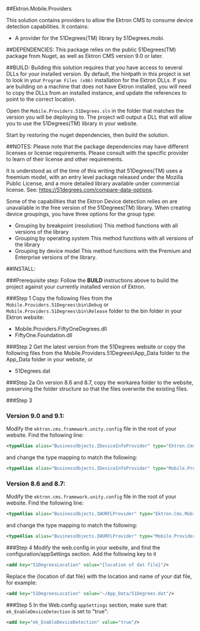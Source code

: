 ﻿##Ektron.Mobile.Providers

This solution contains providers to allow the Ektron CMS to consume device detection capabilities. It contains:
 * A provider for the 51Degrees(TM) library by 51Degrees.mobi.

##DEPENDENCIES:
This package relies on the public 51Degrees(TM) package from Nuget, as well as Ektron CMS version 9.0 or later.

##BUILD:
Building this solution requires that you have access to several DLLs for your installed version. By default, the hintpath in this project is set to look in your `Program Files (x86)` installation for the Ektron DLLs. If you are building on a machine that does not have Ektron installed, you will need to copy the DLLs from an installed instance, and update the references to point to the correct location.

Open the `Mobile.Providers.51Degrees.sln` in the folder that matches the version you will be deploying to. The project will output a DLL that will allow you to use the 51Degrees(TM) library in your website.

Start by restoring the nuget dependencies, then build the solution.


##NOTES:
Please note that the package dependencies may have different licenses or license requirements. Please consult with the specific provider to learn of their license and other requirements. 

It is understood as of the time of this writing that 51Degrees(TM) uses a freemium model, with an entry level package released under the Mozilla Public License, and a more detailed library available under commercial license. See: https://51degrees.com/compare-data-options. 

Some of the capabilities that the Ektron Device detection relies on are unavailable in the free version of the 51Degrees(TM) library. When creating device groupings, you have three options for the group type:
   - Grouping by breakpoint (resolution)
     This method functions with all versions of the library
   - Grouping by operating system
     This method functions with all versions of the library
   - Grouping by device model
     This method functions with the Premium and Enterprise versions of the library. 

##INSTALL:

###Prerequisite step:
Follow the **BUILD** instructions above to build the project against your currently installed version of Ektron.

###Step 1
Copy the following files from the `Mobile.Providers.51Degrees\bin\Debug` or `Mobile.Providers.51Degrees\bin\Release` folder to the bin folder in your Ektron website:
  * Mobile.Providers.FiftyOneDegrees.dll
  * FiftyOne.Foundation.dll

###Step 2
Get the latest version from the 51Degrees website or copy the following files from the Mobile.Providers.51Degrees\App_Data folder to the App_Data folder in your website, or 
  * 51Degrees.dat

###Step 2a
On version 8.6 and 8.7, copy the workarea folder to the website, preserving the folder structure so that the files overwrite the existing files.

###Step 3
### Version 9.0 and 9.1:
Modify the `ektron.cms.framework.unity.config` file in the root of your website. Find the following line:
```xml
<typeAlias alias="BusinessObjects.IDeviceInfoProvider" type="Ektron.Cms.Mobile.WURFLProvider, Ektron.Cms.Mobile"/>
```
and change the type mapping to match the following:
```xml
<typeAlias alias="BusinessObjects.IDeviceInfoProvider" type="Mobile.Providers.FiftyOneDegrees.FiftyOneDegreesProvider, Mobile.Providers.FiftyOneDegrees"/>
```
### Version 8.6 and 8.7:
Modify the `ektron.cms.framework.unity.config` file in the root of your website. Find the following line:
```xml
<typeAlias alias="BusinessObjects.IWURFLProvider" type="Ektron.Cms.Mobile.WURFLProvider, Ektron.Cms.Mobile"/>
```
and change the type mapping to match the following:
```xml
<typeAlias alias="BusinessObjects.IWURFLProvider" type="Mobile.Providers.FiftyOneDegrees.FiftyOneDegreesProvider, Mobile.Providers.FiftyOneDegrees"/>
```


###Step 4
Modify the web.config in your website, and find the configuration/appSettings section. Add the following key to it
```xml
<add key="51DegreesLocation" value="{location of dat file}"/>
```
Replace the {location of dat file} with the location and name of your dat file, for example:
```xml
<add key="51DegreesLocation" value="~/App_Data/51Degrees.dat"/>
```
###Step 5
In the Web.config `appSettings` section, make sure that: `ek_EnableDeviceDetection` is set to "true":
```xml
<add key="ek_EnableDeviceDetection" value="true"/>
```
